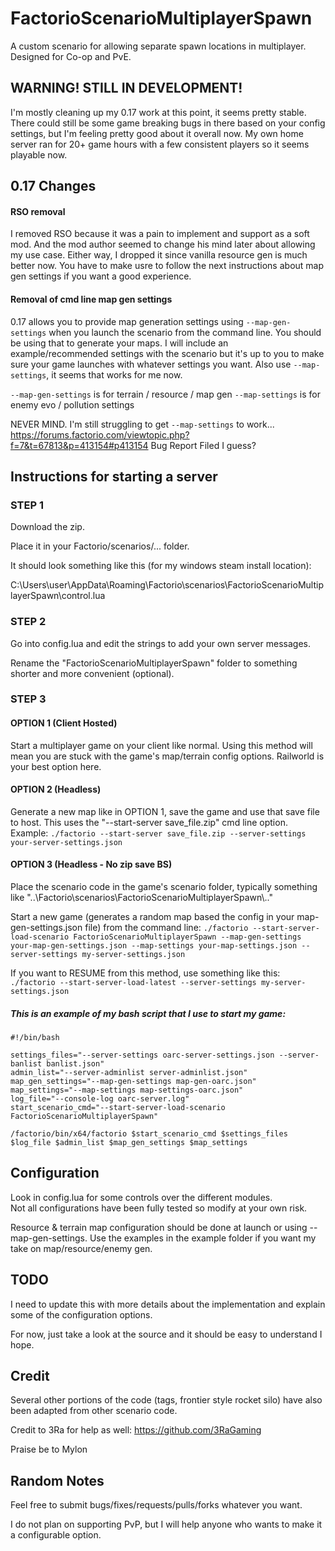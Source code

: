 # FactorioScenarioMultiplayerSpawn
A custom scenario for allowing separate spawn locations in multiplayer. Designed for Co-op and PvE. 

## WARNING! STILL IN DEVELOPMENT!
I'm mostly cleaning up my 0.17 work at this point, it seems pretty stable. There could still be some game breaking bugs in there based on your config settings, but I'm feeling pretty good about it overall now. My own home server ran for 20+ game hours with a few consistent players so it seems playable now.

## 0.17 Changes

#### RSO removal
I removed RSO because it was a pain to implement and support as a soft mod. And the mod author seemed to change his mind later about allowing my use case. Either way, I dropped it since vanilla resource gen is much better now. You have to make usre to follow the next instructions about map gen settings if you want a good experience.

#### Removal of cmd line map gen settings
0.17 allows you to provide map generation settings using `--map-gen-settings` when you launch the scenario from the command line. You should be using that to generate your maps. I will include an example/recommended settings with the scenario but it's up to you to make sure your game launches with whatever settings you want. Also use `--map-settings`, it seems that works for me now.

`--map-gen-settings` is for terrain / resource / map gen
`--map-settings` is for enemy evo / pollution settings

NEVER MIND. I'm still struggling to get `--map-settings` to work... https://forums.factorio.com/viewtopic.php?f=7&t=67813&p=413154#p413154 Bug Report Filed I guess?

## Instructions for starting a server

### STEP 1

Download the zip. 

Place it in your Factorio/scenarios/... folder.

It should look something like this (for my windows steam install location):

C:\Users\user\AppData\Roaming\Factorio\scenarios\FactorioScenarioMultiplayerSpawn\control.lua


### STEP 2

Go into config.lua and edit the strings to add your own server messages.

Rename the "FactorioScenarioMultiplayerSpawn" folder to something shorter and more convenient (optional).


### STEP 3

#### OPTION 1 (Client Hosted)
Start a multiplayer game on your client like normal. Using this method will mean you are stuck with the game's map/terrain config options. Railworld is your best option here.

#### OPTION 2 (Headless)
Generate a new map like in OPTION 1, save the game and use that save file to host.
This uses the "--start-server save_file.zip" cmd line option.
Example: `./factorio --start-server save_file.zip --server-settings your-server-settings.json`

#### OPTION 3 (Headless - No zip save BS)
Place the scenario code in the game's scenario folder, typically something like "..\Factorio\scenarios\FactorioScenarioMultiplayerSpawn\\.."

Start a new game (generates a random map based the config in your map-gen-settings.json file) from the command line:
`./factorio --start-server-load-scenario FactorioScenarioMultiplayerSpawn --map-gen-settings your-map-gen-settings.json --map-settings your-map-settings.json --server-settings my-server-settings.json`

If you want to RESUME from this method, use something like this:
`./factorio --start-server-load-latest --server-settings my-server-settings.json`

##### This is an example of my bash script that I use to start my game:
```
#!/bin/bash

settings_files="--server-settings oarc-server-settings.json --server-banlist banlist.json"
admin_list="--server-adminlist server-adminlist.json"
map_gen_settings="--map-gen-settings map-gen-oarc.json"
map_settings="--map-settings map-settings-oarc.json"
log_file="--console-log oarc-server.log"
start_scenario_cmd="--start-server-load-scenario FactorioScenarioMultiplayerSpawn"

/factorio/bin/x64/factorio $start_scenario_cmd $settings_files $log_file $admin_list $map_gen_settings $map_settings
```

## Configuration

Look in config.lua for some controls over the different modules.  
Not all configurations have been fully tested so modify at your own risk.

Resource & terrain map configuration should be done at launch or using --map-gen-settings.
Use the examples in the example folder if you want my take on map/resource/enemy gen.


## TODO

I need to update this with more details about the implementation and explain some of the configuration options.

For now, just take a look at the source and it should be easy to understand I hope.


## Credit

Several other portions of the code (tags, frontier style rocket silo) have also been adapted from other scenario code.

Credit to 3Ra for help as well: https://github.com/3RaGaming

Praise be to Mylon


## Random Notes

Feel free to submit bugs/fixes/requests/pulls/forks whatever you want.

I do not plan on supporting PvP, but I will help anyone who wants to make it a configurable option.
